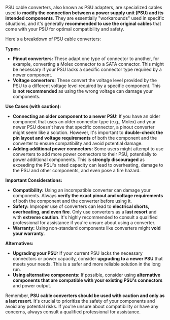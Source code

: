 PSU cable converters, also known as PSU adapters, are specialized cables used to **modify the connection between a power supply unit (PSU) and its intended components**. They are essentially "workarounds" used in specific situations, and it's generally **recommended to use the original cables** that come with your PSU for optimal compatibility and safety.

Here's a breakdown of PSU cable converters:

**Types:**

- **Pinout converters:** These adapt one type of connector to another, for example, converting a Molex connector to a SATA connector. This might be necessary if your PSU lacks a specific connector type required by a newer component.
- **Voltage converters:** These convert the voltage level provided by the PSU to a different voltage level required by a specific component. This is **not recommended** as using the wrong voltage can damage your components.

**Use Cases (with caution):**

- **Connecting an older component to a newer PSU:** If you have an older component that uses an older connector type (e.g., Molex) and your newer PSU doesn't have that specific connector, a pinout converter might seem like a solution. However, it's important to **double-check the pin layout and voltage requirements** of both the component and the converter to ensure compatibility and avoid potential damage.
- **Adding additional power connectors:** Some users might attempt to use converters to add more power connectors to their PSU, potentially to power additional components. This is **strongly discouraged** as exceeding the PSU's rated capacity can lead to overheating, damage to the PSU and other components, and even pose a fire hazard.

**Important Considerations:**

- **Compatibility:** Using an incompatible converter can damage your components. Always **verify the exact pinout and voltage requirements** of both the component and the converter before using it.
- **Safety:** Improper use of converters can lead to **electrical shorts, overheating, and even fire**. Only use converters as a **last resort** and with **extreme caution**. It's highly recommended to consult a qualified professional for assistance if you're unsure about using a converter.
- **Warranty:** Using non-standard components like converters might **void your warranty**.

**Alternatives:**

- **Upgrading your PSU:** If your current PSU lacks the necessary connectors or power capacity, consider **upgrading to a newer PSU** that meets your needs. This is a safer and more reliable solution in the long run.
- **Using alternative components:** If possible, consider using **alternative components that are compatible with your existing PSU's connectors** and power output.

Remember, **PSU cable converters should be used with caution and only as a last resort**. It's crucial to prioritize the safety of your components and avoid any potential risks. If you're unsure about compatibility or have any concerns, always consult a qualified professional for assistance.